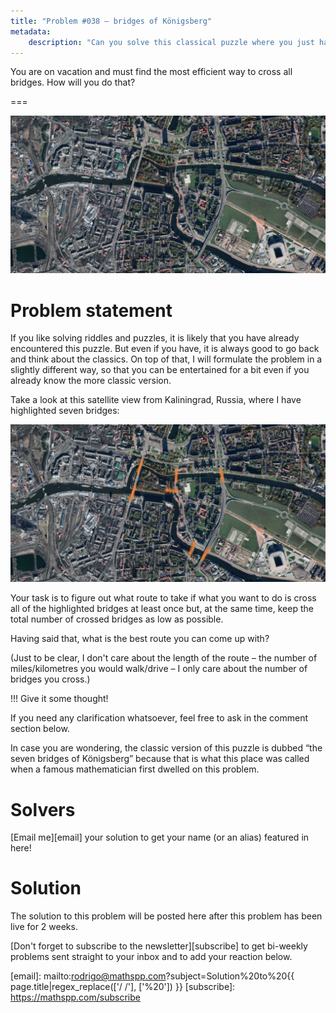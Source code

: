 ```yaml
---
title: "Problem #038 – bridges of Königsberg"
metadata:
    description: "Can you solve this classical puzzle where you just have to cross some bridges?"
---
```


You are on vacation and must find the most efficient way to
cross all bridges.
How will you do that?

===

![](thumbnail.png "Satellite view of Kaliningrad, Russia.")

# Problem statement

If you like solving riddles and puzzles, it is likely that you have
already encountered this puzzle.
But even if you have, it is always good to go back
and think about the classics.
On top of that, I will formulate the problem in a slightly different
way, so that you can be entertained for a bit even if you already
know the more classic version.

Take a look at this satellite view from Kaliningrad, Russia,
where I have highlighted seven bridges:

![](_bridges.png "Seven highlighted bridges in Kaliningrad, Russia.")

Your task is to figure out what route to take if what you want to do
is cross all of the highlighted bridges at least once but,
at the same time, keep the total number of crossed bridges as low
as possible.

Having said that, what is the best route you can come up with?

(Just to be clear, I don't care about the length of the route –
the number of miles/kilometres you would walk/drive – I only
care about the number of bridges you cross.)


!!! Give it some thought!

If you need any clarification whatsoever, feel free to ask in the comment section below.

In case you are wondering, the classic version of this puzzle is
dubbed “the seven bridges of Königsberg” because that
is what this place was called when a famous mathematician first
dwelled on this problem.


# Solvers

[Email me][email] your solution to get your name (or an alias) featured in here!

<!--
Congratulations to the ones that solved this problem correctly and, in particular, to the ones
who sent me their correct solutions:

 - 

(The list is in no particular order.)
-->


# Solution

The solution to this problem will be posted here after this problem has been live for 2 weeks.


[Don't forget to subscribe to the newsletter][subscribe] to get bi-weekly
problems sent straight to your inbox and to add your reaction below.

[email]: mailto:rodrigo@mathspp.com?subject=Solution%20to%20{{ page.title|regex_replace(['/ /'], ['%20']) }}
[subscribe]: https://mathspp.com/subscribe
